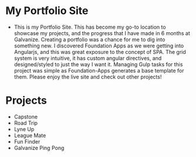 # My Portfolio Site

- This is my Portfolio Site. This has become my go-to location to showcase my projects, and the progress that I have made in 6 months at Galvanize. Creating a portfolio was a chance for me to dig into something new. I discovered Foundation Apps as we were getting into Angularjs, and this was great exposure to the concept of SPA. The grid system is very intuitive, it has custom angular directives, and designed/styled to just the way I want it. Managing Gulp tasks for this project was simple as Foundation-Apps generates a base template for them. Please enjoy the live site and check out other projects!

# Projects

- Capstone
- Road Trip
- Lyne Up
- League Mate
- Fun Finder
- Galvanize Ping Pong
